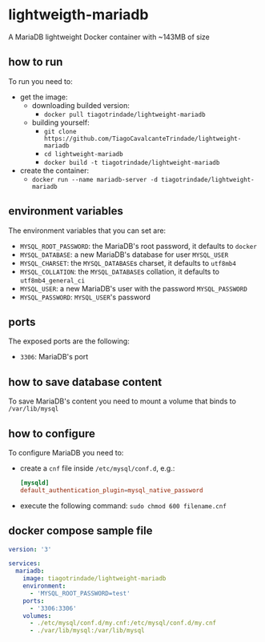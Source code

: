 # lightweigth-mariadb
A MariaDB lightweight Docker container with ~143MB of size

## how to run
To run you need to:
* get the image:
  * downloading builded version:
    * `docker pull tiagotrindade/lightweight-mariadb`
  * building yourself:
    * `git clone https://github.com/TiagoCavalcanteTrindade/lightweight-mariadb`
    * `cd lightweight-mariadb`
    * `docker build -t tiagotrindade/lightweight-mariadb`
* create the container:
  * `docker run --name mariadb-server -d tiagotrindade/lightweight-mariadb`

## environment variables
The environment variables that you can set are:
* `MYSQL_ROOT_PASSWORD`: the MariaDB's root password, it defaults to `docker`
* `MYSQL_DATABASE`: a new MariaDB's database for user `MYSQL_USER`
* `MYSQL_CHARSET`: the `MYSQL_DATABASE`s charset, it defaults to `utf8mb4`
* `MYSQL_COLLATION`: the `MYSQL_DATABASE`s collation, it defaults to `utf8mb4_general_ci`
* `MYSQL_USER`: a new MariaDB's user with the password `MYSQL_PASSWORD`
* `MYSQL_PASSWORD`: `MYSQL_USER`'s password

## ports
The exposed ports are the following:
* `3306`: MariaDB's port

## how to save database content
To save MariaDB's content you need to mount a volume that binds to `/var/lib/mysql`

## how to configure
To configure MariaDB you need to:
* create a `cnf` file inside `/etc/mysql/conf.d`, e.g.:
  ```cnf
  [mysqld]
  default_authentication_plugin=mysql_native_password
  ```
* execute the following command: `sudo chmod 600 filename.cnf`

## docker compose sample file
```yaml
version: '3'

services:
  mariadb:
    image: tiagotrindade/lightweight-mariadb
    environment:
      - 'MYSQL_ROOT_PASSWORD=test'
    ports:
      - '3306:3306'
    volumes:
      - ./etc/mysql/conf.d/my.cnf:/etc/mysql/conf.d/my.cnf
      - ./var/lib/mysql:/var/lib/mysql
```
